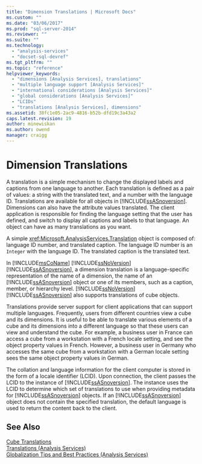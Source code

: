 ```yaml
---
title: "Dimension Translations | Microsoft Docs"
ms.custom: ""
ms.date: "03/06/2017"
ms.prod: "sql-server-2014"
ms.reviewer: ""
ms.suite: ""
ms.technology: 
  - "analysis-services"
  - "docset-sql-devref"
ms.tgt_pltfrm: ""
ms.topic: "reference"
helpviewer_keywords: 
  - "dimensions [Analysis Services], translations"
  - "multiple language support [Analysis Services]"
  - "international considerations [Analysis Services]"
  - "global considerations [Analysis Services]"
  - "LCIDs"
  - "translations [Analysis Services], dimensions"
ms.assetid: 38fc1e05-2ac9-4816-b52b-dfd19c3a43a2
caps.latest.revision: 19
author: minewiskan
ms.author: owend
manager: craigg
---
```

# Dimension Translations
  A translation is a simple mechanism to change the displayed labels and captions from one language to another. Each translation is defined as a pair of values: a string with the translated text, and a number with the language ID. Translations are available for all objects in [!INCLUDE[ssASnoversion](../../includes/ssasnoversion-md.md)]. Dimensions can also have the attribute values translated. The client application is responsible for finding the language setting that the user has defined, and switch to display all captions and labels to that language. An object can have as many translations as you want.  
  
 A simple <xref:Microsoft.AnalysisServices.Translation> object is composed of: language ID number, and translated caption. The language ID number is an `Integer` with the language ID. The translated caption is the translated text.  
  
 In [!INCLUDE[msCoName](../../includes/msconame-md.md)] [!INCLUDE[ssNoVersion](../../includes/ssnoversion-md.md)] [!INCLUDE[ssASnoversion](../../includes/ssasnoversion-md.md)], a dimension translation is a language-specific representation of the name of a dimension, the name of an [!INCLUDE[ssASnoversion](../../includes/ssasnoversion-md.md)] object or one of its members, such as a caption, member, or hierarchy level. [!INCLUDE[ssNoVersion](../../includes/ssnoversion-md.md)] [!INCLUDE[ssASnoversion](../../includes/ssasnoversion-md.md)] also supports translations of cube objects.  
  
 Translations provide server support for client applications that can support multiple languages. Frequently, users from different countries view a cube and its dimensions. It is useful to be able to translate various elements of a cube and its dimensions into a different language so that these users can view and understand the cube. For example, a business user in France can access a cube from a workstation with a French locale setting, and see the object property values in French. However, a business user in Germany who accesses the same cube from a workstation with a German locale setting sees the same object property values in German.  
  
 The collation and language information for the client computer is stored in the form of a locale identifier (LCID). Upon connection, the client passes the LCID to the instance of [!INCLUDE[ssASnoversion](../../includes/ssasnoversion-md.md)]. The instance uses the LCID to determine which set of translations to use when providing metadata for [!INCLUDE[ssASnoversion](../../includes/ssasnoversion-md.md)] objects. If an [!INCLUDE[ssASnoversion](../../includes/ssasnoversion-md.md)] object does not contain the specified translation, the default language is used to return the content back to the client.  
  
## See Also  
 [Cube Translations](../multidimensional-models-olap-logical-cube-objects/cube-translations.md)   
 [Translations &#40;Analysis Services&#41;](../translations-analysis-services.md)   
 [Globalization Tips and Best Practices &#40;Analysis Services&#41;](../globalization-tips-and-best-practices-analysis-services.md)  
  
  
